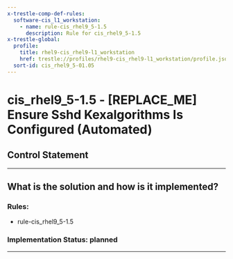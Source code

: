 ```yaml
---
x-trestle-comp-def-rules:
  software-cis_l1_workstation:
    - name: rule-cis_rhel9_5-1.5
      description: Rule for cis_rhel9_5-1.5
x-trestle-global:
  profile:
    title: rhel9-cis_rhel9-l1_workstation
    href: trestle://profiles/rhel9-cis_rhel9-l1_workstation/profile.json
  sort-id: cis_rhel9_5-01.05
---
```


# cis_rhel9_5-1.5 - \[REPLACE_ME\] Ensure Sshd Kexalgorithms Is Configured (Automated)

## Control Statement

______________________________________________________________________

## What is the solution and how is it implemented?

<!-- For implementation status enter one of: implemented, partial, planned, alternative, not-applicable -->

<!-- Note that the list of rules under ### Rules: is read-only and changes will not be captured after assembly to JSON -->

<!-- Add control implementation description here for control: cis_rhel9_5-1.5 -->

### Rules:

  - rule-cis_rhel9_5-1.5

### Implementation Status: planned

______________________________________________________________________
